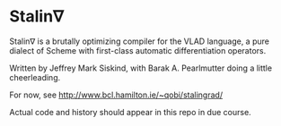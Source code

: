 # Stalin∇

Stalin∇ is a brutally optimizing compiler for the VLAD language, a
pure dialect of Scheme with first-class automatic differentiation
operators.

Written by Jeffrey Mark Siskind, with Barak A. Pearlmutter doing a
little cheerleading.

For now, see http://www.bcl.hamilton.ie/~qobi/stalingrad/

Actual code and history should appear in this repo in due course.
